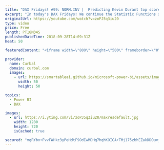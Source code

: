 ```yaml
---
title: "DAX Fridays! #99: NORM.INV |  Predicting Kevin Durant top scores"
excerpt: "In today's DAX Fridays! We continue the Statistic Functions series with the function NORM.INV.  We will calculate which scores we can expect if Kevin Durant has a great day or a bad day.  Download file here: https://curbal.com/blog/glossary/norm-inv-dax-functions  More on STATISTCAL DAX FUNCTIONS here:"
originalUrl: https://youtube.com/watch?v=zoPJ5q3iu20
type: video
price: Free
length: PT18M34S
publishedDateTime: 2018-09-28T14:09:31Z
heat: 50

featuredContent: "<iframe width=\"800\" height=\"500\" frameborder=\"0\" src=\"https://www.youtube.com/embed/zoPJ5q3iu20\" allow=\"accelerometer; autoplay; encrypted-media; gyroscope; picture-in-picture\" allowfullscreen></iframe>"

provider:
  name: Curbal
  domain: curbal.com
  images:
    - url: https://smartableai.github.io/microsoft-power-bi/assets/images/organizations/curbal.com-50x50.jpg
      width: 50
      height: 50

topics:
  - Power BI
  - DAX

images:
  - url: https://i.ytimg.com/vi/zoPJ5q3iu20/maxresdefault.jpg
    width: 1280
    height: 720
    isCached: true

secured: "mgRYbx+FvvFWHkc3yPeHdtF9OdIwMDHq7hqhKOIGA+TMj175zbhEZakDDOuvjxHDSQNRWAY7cRyJoWGRDjxSnISrRv4axJQ+ZGTIUSFrAsBWCEPPOMeOqvSfWjkPOgoUEBmziiKESM3Svz5DJ+rPRTJ5RdKA1A7xdK88jW9GnHK2Am6J3PGtg5z0fYII+zy2onzpD6K4+TvfQG3vu5AcPTthc0+/H+wivVa9MZMyOfHaJcnjHuQW4UhJbeMxNJ/5a4nqDNo5HqQnn92p5rBl3xK1CkazAHbhHV8kNPRGjkj9ZMpp3iDAPGWGHpfCMl7xPsSaFqVTDwWjLKPAODWQPdk8IDireQnmKKYV2tPjBiUOgYMCm+g/mp3upM1X8SbYvQTtV+Yl+zZMagRiMUEsHutuBv6I6Dhdyi/Rsn/7G5c=;8hvPeNjpD2aDgrjBI2Usxg=="
---
```


